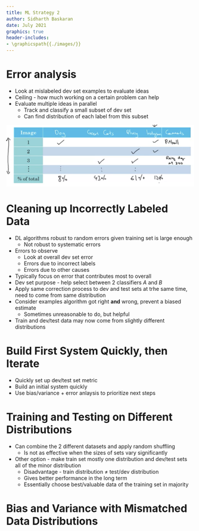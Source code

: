 ```yaml
---
title: ML Strategy 2
author: Sidharth Baskaran
date: July 2021
graphics: true
header-includes:
- \graphicspath{{./images/}}
---
```


# Error analysis

- Look at mislabeled dev set examples to evaluate ideas
- Ceiling - how much working on a certain problem can help
- Evaluate multiple ideas in parallel
  - Track and classify a small subset of dev set
  - Can find distribution of each label from this subset

![Error classification](../images/1629474715811.png)  

# Cleaning up Incorrectly Labeled Data

- DL algorithms robust to random errors given training set is large enough
  - Not robust to systematic errors
- Errors to observe
  - Look at overall dev set error
  - Errors due to incorrect labels
  - Errors due to other causes
- Typically focus on error that contributes most to overall
- Dev set purpose - help select between 2 classifiers $A$ and $B$
- Apply same correction process to dev and test sets at trhe same time, need to come from same distribution
- Consider examples algorithm got right **and** wrong, prevent a biased estimate
  - Sometimes unreasonable to do, but helpful
- Train and dev/test data may now come from slightly different distributions
  
# Build First System Quickly, then Iterate

- Quickly set up dev/test set metric
- Build an initial system quickly
- Use bias/variance + error anlaysis to prioritize next steps

# Training and Testing on Different Distributions

- Can combine the 2 different datasets and apply random shuffling
  - Is not as effective when the sizes of sets vary significantly
- Other option - make train set mostly one distribution and dev/test sets all of the minor distribution
  - Disadvantage - train distribution $\neq$ test/dev distribution
  - Gives better performance in the long term
  - Essentially choose best/valuable data of the training set in majority

# Bias and Variance with Mismatched Data Distributions